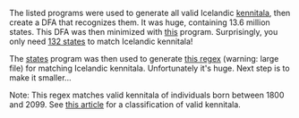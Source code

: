 
The listed programs were used to generate all valid Icelandic
[kennitala](https://en.wikipedia.org/wiki/Kennitala), then create a DFA that
recognizes them. It was huge, containing 13.6 million states. This DFA was then minimized with
[this](http://www.cs.tut.fi/~ava/DFA_minimizer.cc) program. Surprisingly, you only need [132 states](https://github.com/SuprDewd/kennitala_regex/blob/master/min.txt) to match Icelandic kennitala!

The [states](https://github.com/SuprDewd/states) program was then used to generate [this regex](https://x.algo.is/eats) (warning: large file) for matching Icelandic kennitala. Unfortunately it's huge. Next step is to make it smaller...

Note: This regex matches valid kennitala of individuals born between 1800 and
2099. See [this article](https://www.visindavefur.is/svar.php?id=183) for a
classification of valid kennitala.

